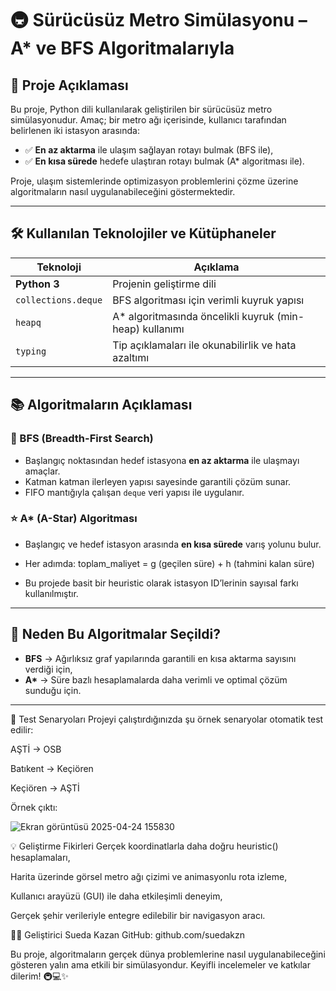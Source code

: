 # 🚇 Sürücüsüz Metro Simülasyonu – A* ve BFS Algoritmalarıyla

## 📌 Proje Açıklaması  
Bu proje, Python dili kullanılarak geliştirilen bir sürücüsüz metro simülasyonudur. Amaç; bir metro ağı içerisinde, kullanıcı tarafından belirlenen iki istasyon arasında:

- ✅ **En az aktarma** ile ulaşım sağlayan rotayı bulmak (BFS ile),
- ✅ **En kısa sürede** hedefe ulaştıran rotayı bulmak (A* algoritması ile).

Proje, ulaşım sistemlerinde optimizasyon problemlerini çözme üzerine algoritmaların nasıl uygulanabileceğini göstermektedir.

---

## 🛠️ Kullanılan Teknolojiler ve Kütüphaneler

| Teknoloji | Açıklama |
|----------|----------|
| **Python 3** | Projenin geliştirme dili |
| `collections.deque` | BFS algoritması için verimli kuyruk yapısı |
| `heapq` | A* algoritmasında öncelikli kuyruk (min-heap) kullanımı |
| `typing` | Tip açıklamaları ile okunabilirlik ve hata azaltımı |

---

## 📚 Algoritmaların Açıklaması

### 🔁 BFS (Breadth-First Search)
- Başlangıç noktasından hedef istasyona **en az aktarma** ile ulaşmayı amaçlar.
- Katman katman ilerleyen yapısı sayesinde garantili çözüm sunar.
- FIFO mantığıyla çalışan `deque` veri yapısı ile uygulanır.

### ⭐ A* (A-Star) Algoritması
- Başlangıç ve hedef istasyon arasında **en kısa sürede** varış yolunu bulur.
- Her adımda:
toplam_maliyet = g (geçilen süre) + h (tahmini kalan süre)

- Bu projede basit bir heuristic olarak istasyon ID’lerinin sayısal farkı kullanılmıştır.

---

## 🎯 Neden Bu Algoritmalar Seçildi?

- **BFS** → Ağırlıksız graf yapılarında garantili en kısa aktarma sayısını verdiği için,
- **A\*** → Süre bazlı hesaplamalarda daha verimli ve optimal çözüm sunduğu için.

---


🧪 Test Senaryoları
Projeyi çalıştırdığınızda şu örnek senaryolar otomatik test edilir:

AŞTİ → OSB

Batıkent → Keçiören

Keçiören → AŞTİ

Örnek çıktı:

![Ekran görüntüsü 2025-04-24 155830](https://github.com/user-attachments/assets/aaa81280-1a7e-45f5-8302-fd222bdd9b3e)

💡 Geliştirme Fikirleri
Gerçek koordinatlarla daha doğru heuristic() hesaplamaları,

Harita üzerinde görsel metro ağı çizimi ve animasyonlu rota izleme,

Kullanıcı arayüzü (GUI) ile daha etkileşimli deneyim,

Gerçek şehir verileriyle entegre edilebilir bir navigasyon aracı.

👩‍💻 Geliştirici
Sueda Kazan
GitHub: github.com/suedakzn

Bu proje, algoritmaların gerçek dünya problemlerine nasıl uygulanabileceğini gösteren yalın ama etkili bir simülasyondur.
Keyifli incelemeler ve katkılar dilerim! 🚇💻✨

